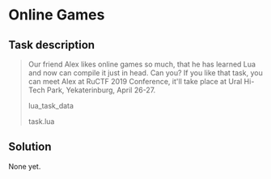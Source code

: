 Online Games
============

Task description
----------------

> Our friend Alex likes online games so much, that he has learned Lua and now
> can compile it just in head. Can you? If you like that task, you can meet
> Alex at RuCTF 2019 Conference, it'll take place at Ural Hi-Tech Park,
> Yekaterinburg, April 26-27.
>
> lua\_task\_data
>
> task.lua

Solution
--------

None yet.

